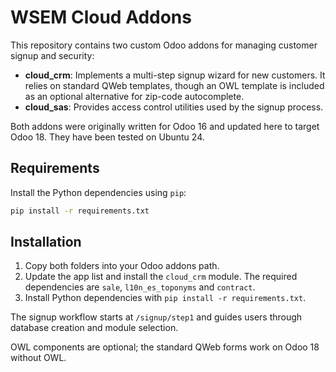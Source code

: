 # WSEM Cloud Addons

This repository contains two custom Odoo addons for managing customer signup and security:

- **cloud_crm**: Implements a multi-step signup wizard for new customers. It relies on standard QWeb templates, though an OWL template is included as an optional alternative for zip-code autocomplete.
- **cloud_sas**: Provides access control utilities used by the signup process.

Both addons were originally written for Odoo 16 and updated here to target Odoo 18. They have been tested on Ubuntu 24.

## Requirements

Install the Python dependencies using `pip`:

```bash
pip install -r requirements.txt
```

## Installation

1. Copy both folders into your Odoo addons path.
2. Update the app list and install the `cloud_crm` module. The required dependencies are `sale`, `l10n_es_toponyms` and `contract`.
3. Install Python dependencies with `pip install -r requirements.txt`.

The signup workflow starts at `/signup/step1` and guides users through database creation and module selection.

OWL components are optional; the standard QWeb forms work on Odoo 18 without OWL.

